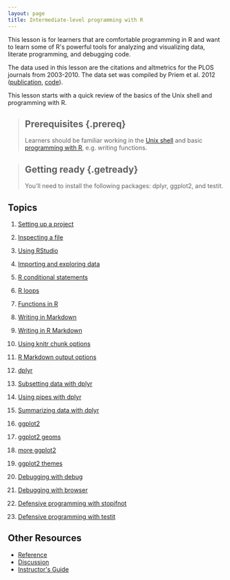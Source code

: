 ```yaml
---
layout: page
title: Intermediate-level programming with R
---
```


This lesson is for learners that are comfortable programming in R and
want to learn some of R's powerful tools for analyzing and
visualizing data, literate programming, and debugging code.

The data used in this lesson are the citations and altmetrics for the
PLOS journals from 2003-2010. The data set was compiled by Priem et
al. 2012 ([publication][priem2012], [code][priem2012code]).

[priem2012]: http://arxiv.org/abs/1203.4745
[priem2012code]: https://github.com/jasonpriem/plos_altmetrics_study

This lesson starts with a quick review of the basics of the Unix shell
and programming with R.

> ## Prerequisites {.prereq}
>
> Learners should be familiar working in the [Unix
> shell][shell-novice] and basic [programming with
> R][r-novice-inflammation], e.g. writing functions.

[shell-novice]: http://swcarpentry.github.io/shell-novice
[r-novice-inflammation]: https://swcarpentry.github.io/r-novice-inflammation/

> ## Getting ready {.getready}
>
> You'll need to install the following packages: dplyr, ggplot2, and testit.

## Topics

1.  [Setting up a project](01-project-setup.html)
1.  [Inspecting a file](02-inspect-file.html)
1.  [Using RStudio](03-rstudio.html)
1.  [Importing and exploring data](04-import-data.html)
1.  [R conditional statements]()
1.  [R loops]()
1.  [Functions in R]()

1.  [Writing in Markdown]()
1.  [Writing in R Markdown]()
1.  [Using knitr chunk options]()
1.  [R Markdown output options]()

1.  [dplyr](00-dplyr.html)
1.  [Subsetting data with dplyr]()
1.  [Using pipes with dplyr]()
1.  [Summarizing data with dplyr]()

1.  [ggplot2](00-ggplot2.html)
1.  [ggplot2 geoms]()
1.  [more ggplot2]()
1.  [ggplot2 themes]()

1.  [Debugging with debug](00-debug.html)
1.  [Debugging with browser]()

1.  [Defensive programming with stopifnot]()
1.  [Defensive programming with testit]()

## Other Resources

*   [Reference](reference.html)
*   [Discussion](discussion.html)
*   [Instructor's Guide](instructors.html)
